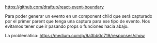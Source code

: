 https://github.com/draftup/react-event-boundary

Para poder generar un evento en un component child que será capturado por el primer parent que tenga una captura para ese tipo de evento.
Nos evitamos tener que ir pasando props o funciones hacia abajo.

La problemática: https://medium.com/p/9a3bb0c719/responses/show
